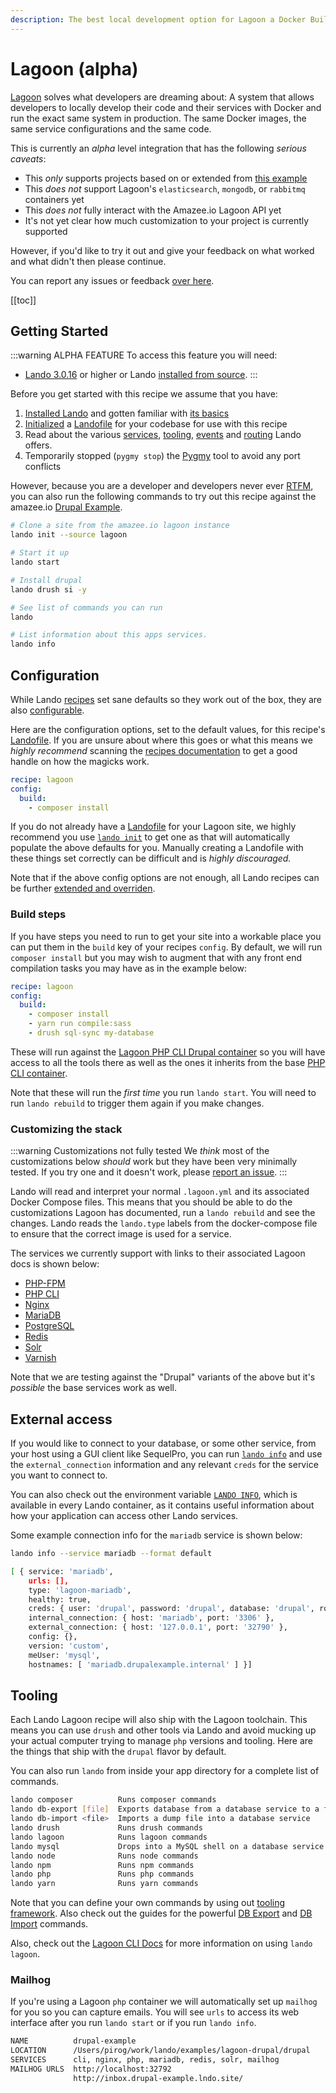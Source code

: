 ```yaml
---
description: The best local development option for Lagoon a Docker Build and Deploy System for OpenShift & Kubernetes
---
```


# Lagoon **(alpha)**

[Lagoon](https://lagoon.readthedocs.io/en/latest/) solves what developers are dreaming about: A system that allows developers to locally develop their code and their services with Docker and run the exact same system in production. The same Docker images, the same service configurations and the same code.

This is currently an _alpha_ level integration that has the following _serious caveats_:

* This _only_ supports projects based on or extended from [this example](https://github.com/amazeeio/drupal-example-simple)
* This _does not_ support Lagoon's `elasticsearch`, `mongodb`, or `rabbitmq` containers yet
* This _does not_ fully interact with the Amazee.io Lagoon API yet
* It's not yet clear how much customization to your project is currently supported

However, if you'd like to try it out and give your feedback on what worked and what didn't then please continue.

You can report any issues or feedback [over here](https://github.com/lando/lando/issues/new/choose).

[[toc]]

## Getting Started

:::warning ALPHA FEATURE
To access this feature you will need:

  * [Lando 3.0.16](./../help/2020-changelog.md) or higher or Lando [installed from source](./../basics/installation.md#from-source).
:::

Before you get started with this recipe we assume that you have:

1. [Installed Lando](./../basics/installation.md) and gotten familiar with [its basics](./../basics/)
2. [Initialized](./../basics/init.md) a [Landofile](./../config/lando.md) for your codebase for use with this recipe
3. Read about the various [services](./../config/services.md), [tooling](./../config/tooling.md), [events](./../config/events.md) and [routing](./../config/proxy.md) Lando offers.
4. Temporarily stopped (`pygmy stop`) the [Pygmy](https://pygmy.readthedocs.io/en/master/) tool to avoid any port conflicts

However, because you are a developer and developers never ever [RTFM](https://en.wikipedia.org/wiki/RTFM), you can also run the following commands to try out this recipe against the amazee.io [Drupal Example](https://github.com/amazeeio/drupal-example-simple).

```bash
# Clone a site from the amazee.io lagoon instance
lando init --source lagoon

# Start it up
lando start

# Install drupal
lando drush si -y

# See list of commands you can run
lando

# List information about this apps services.
lando info
```

## Configuration

While Lando [recipes](./../config/recipes.md) set sane defaults so they work out of the box, they are also [configurable](./../config/recipes.md#config).

Here are the configuration options, set to the default values, for this recipe's [Landofile](./../config/lando.md). If you are unsure about where this goes or what this means we *highly recommend* scanning the [recipes documentation](./../config/recipes.md) to get a good handle on how the magicks work.

```yaml
recipe: lagoon
config:
  build:
    - composer install
```

If you do not already have a [Landofile](./../config/lando.md) for your Lagoon site, we highly recommend you use [`lando init`](./../basics/init.md) to get one as that will automatically populate the above defaults for you. Manually creating a Landofile with these things set correctly can be difficult and is *highly discouraged.*

Note that if the above config options are not enough, all Lando recipes can be further [extended and overriden](./../config/recipes.md#extending-and-overriding-recipes).

### Build steps

If you have steps you need to run to get your site into a workable place you can put them in the `build` key of your recipes `config`. By default, we will run `composer install` but you may wish to augment that with any front end compilation tasks you may have as in the example below:

```yaml
recipe: lagoon
config:
  build:
    - composer install
    - yarn run compile:sass
    - drush sql-sync my-database
```

These will run against the [Lagoon PHP CLI Drupal container](https://lagoon.readthedocs.io/en/latest/using_lagoon/docker_images/php-cli-drupal/) so you will have access to all the tools there as well as the ones it inherits from the base [PHP CLI container](https://lagoon.readthedocs.io/en/latest/using_lagoon/docker_images/php-cli/).

Note that these will run the _first time_ you run `lando start`. You will need to run `lando rebuild` to trigger them again if you make changes.

### Customizing the stack

:::warning Customizations not fully tested
We _think_ most of the customizations below _should_ work but they have been very minimally tested. If you try one and it doesn't work, please [report an issue](https://github.com/lando/lando/issues/new/choose).
:::

Lando will read and interpret your normal `.lagoon.yml` and its associated Docker Compose files. This means that you should be able to do the customizations Lagoon has documented, run a `lando rebuild` and see the changes.  Lando reads the `lando.type` labels from the docker-compose file to ensure that the correct image is used for a service.

The services we currently support with links to their associated Lagoon docs is shown below:

* [PHP-FPM](https://lagoon.readthedocs.io/en/latest/using_lagoon/docker_images/php-fpm/)
* [PHP CLI](https://lagoon.readthedocs.io/en/latest/using_lagoon/docker_images/php-cli/)
* [Nginx](https://lagoon.readthedocs.io/en/latest/using_lagoon/docker_images/nginx/)
* [MariaDB](https://lagoon.readthedocs.io/en/latest/using_lagoon/docker_images/mariadb/)
* [PostgreSQL](https://lagoon.readthedocs.io/en/latest/using_lagoon/docker_images/postgres/)
* [Redis](https://lagoon.readthedocs.io/en/latest/using_lagoon/docker_images/redis/)
* [Solr](https://lagoon.readthedocs.io/en/latest/using_lagoon/docker_images/solr/)
* [Varnish](https://lagoon.readthedocs.io/en/latest/using_lagoon/docker_images/varnish/)

Note that we are testing against the "Drupal" variants of the above but it's _possible_ the base services work as well.

## External access

If you would like to connect to your database, or some other service, from your host using a GUI client like SequelPro, you can run [`lando info`](./../cli/info.md) and use the `external_connection` information and any relevant `creds` for the service you want to connect to.

You can also check out the environment variable [`LANDO INFO`](./../guides/lando-info.md), which is available in every Lando container, as it contains useful information about how your application can access other Lando services.

Some example connection info for the `mariadb` service is shown below:

```bash
lando info --service mariadb --format default

[ { service: 'mariadb',
    urls: [],
    type: 'lagoon-mariadb',
    healthy: true,
    creds: { user: 'drupal', password: 'drupal', database: 'drupal', rootpass: 'Lag00n' },
    internal_connection: { host: 'mariadb', port: '3306' },
    external_connection: { host: '127.0.0.1', port: '32790' },
    config: {},
    version: 'custom',
    meUser: 'mysql',
    hostnames: [ 'mariadb.drupalexample.internal' ] }]
```

## Tooling

Each Lando Lagoon recipe will also ship with the Lagoon toolchain. This means you can use `drush` and other tools via Lando and avoid mucking up your actual computer trying to manage `php` versions and tooling. Here are the things that ship with the `drupal` flavor by default.

You can also run `lando` from inside your app directory for a complete list of commands.

```bash
lando composer          Runs composer commands
lando db-export [file]  Exports database from a database service to a file
lando db-import <file>  Imports a dump file into a database service
lando drush             Runs drush commands
lando lagoon            Runs lagoon commands
lando mysql             Drops into a MySQL shell on a database service
lando node              Runs node commands
lando npm               Runs npm commands
lando php               Runs php commands
lando yarn              Runs yarn commands
```

Note that you can define your own commands by using out [tooling framework](tooling.md). Also check out the guides for the powerful [DB Export](./../guides/db-export.md) and [DB Import](./../guides/db-import.md) commands.

Also, check out the [Lagoon CLI Docs](https://amazeeio.github.io/lagoon-cli/commands/lagoon/) for more information on using `lando lagoon`.

### Mailhog

If you're using a Lagoon `php` container we will automatically set up `mailhog` for you so you can capture emails. You will see `urls` to access its web interface after you run `lando start` or if you run `lando info`.

```bash
NAME          drupal-example
LOCATION      /Users/pirog/work/lando/examples/lagoon-drupal/drupal
SERVICES      cli, nginx, php, mariadb, redis, solr, mailhog
MAILHOG URLS  http://localhost:32792
              http://inbox.drupal-example.lndo.site/
```

<RelatedGuides tag="Lagoon"/>
